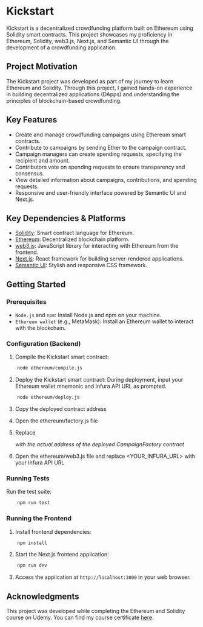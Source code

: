 # Kickstart

Kickstart is a decentralized crowdfunding platform built on Ethereum using Solidity smart contracts. This project showcases my proficiency in Ethereum, Solidity, web3.js, Next.js, and Semantic UI through the development of a crowdfunding application.

## Project Motivation

The Kickstart project was developed as part of my journey to learn Ethereum and Solidity. Through this project, I gained hands-on experience in building decentralized applications (DApps) and understanding the principles of blockchain-based crowdfunding.

## Key Features

- Create and manage crowdfunding campaigns using Ethereum smart contracts.
- Contribute to campaigns by sending Ether to the campaign contract.
- Campaign managers can create spending requests, specifying the recipient and amount.
- Contributors vote on spending requests to ensure transparency and consensus.
- View detailed information about campaigns, contributions, and spending requests.
- Responsive and user-friendly interface powered by Semantic UI and Next.js.

## Key Dependencies & Platforms

- [Solidity](https://docs.soliditylang.org/en/v0.8.21/): Smart contract language for Ethereum.
- [Ethereum](https://ethereum.org/en/): Decentralized blockchain platform.
- [web3.js](https://web3js.org/): JavaScript library for interacting with Ethereum from the frontend.
- [Next.js](https://nextjs.org/): React framework for building server-rendered applications.
- [Semantic UI](https://semantic-ui.com/): Stylish and responsive CSS framework.

## Getting Started

### Prerequisites

- `Node.js` and `npm`: Install Node.js and npm on your machine.
- `Ethereum wallet` (e.g., MetaMask): Install an Ethereum wallet to interact with the blockchain.

### Configuration (Backend)

1. Compile the Kickstart smart contract:

```bash
    node ethereum/compile.js
```

2. Deploy the Kickstart smart contract: During deployment, input your Ethereum wallet mnemonic and Infura API URL as prompted.

```bash
    node ethereum/deploy.js
```

3. Copy the deployed contract address

4. Open the ethereum/factory.js file

5. Replace <ADDRESS> with the actual address of the deployed CampaignFactory contract

6. Open the ethereum/web3.js file and replace <YOUR_INFURA_URL> with your Infura API URL

### Running Tests

Run the test suite:

```bash
    npm run test
```

### Running the Frontend

1. Install frontend dependencies:

```bash
    npm install
```

2. Start the Next.js frontend application:

```bash
    npm run dev
```

3. Access the application at `http://localhost:3000` in your web browser.

## Acknowledgments

This project was developed while completing the Ethereum and Solidity course on Udemy. You can find my course certificate [here](https://www.udemy.com/certificate/UC-a1f05ea5-10b8-4bda-bce4-ce417407f4d0/).
